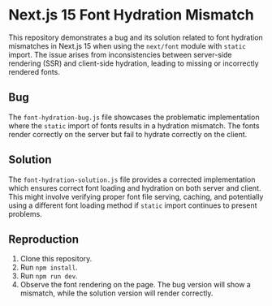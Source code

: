 # Next.js 15 Font Hydration Mismatch

This repository demonstrates a bug and its solution related to font hydration mismatches in Next.js 15 when using the `next/font` module with `static` import.  The issue arises from inconsistencies between server-side rendering (SSR) and client-side hydration, leading to missing or incorrectly rendered fonts.

## Bug
The `font-hydration-bug.js` file showcases the problematic implementation where the `static` import of fonts results in a hydration mismatch. The fonts render correctly on the server but fail to hydrate correctly on the client.

## Solution
The `font-hydration-solution.js` file provides a corrected implementation which ensures correct font loading and hydration on both server and client.  This might involve verifying proper font file serving, caching, and potentially using a different font loading method if `static` import continues to present problems. 

## Reproduction
1. Clone this repository.
2. Run `npm install`.
3. Run `npm run dev`.
4. Observe the font rendering on the page.  The bug version will show a mismatch, while the solution version will render correctly.
